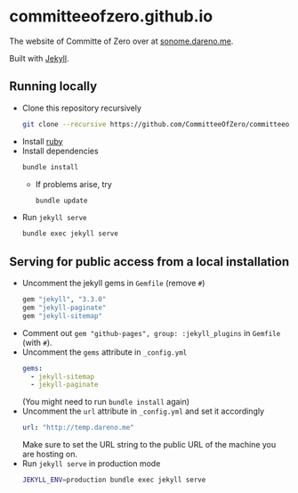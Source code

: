 # committeeofzero.github.io

The website of Committe of Zero over at [sonome.dareno.me](https://sonome.dareno.me).

Built with [Jekyll](https://jekyllrb.com/).

## Running locally

- Clone this repository recursively
  ```sh
  git clone --recursive https://github.com/CommitteeOfZero/committeeofzero.github.io
  ```
- Install [ruby](https://www.ruby-lang.org/en/)
- Install dependencies
  ```sh
  bundle install
  ```
  - If problems arise, try
    ```sh
    bundle update
    ```
- Run `jekyll serve`
  ```sh
  bundle exec jekyll serve
  ```

## Serving for public access from a local installation

- Uncomment the jekyll gems in `Gemfile` (remove `#`)
  ```rb
  gem "jekyll", "3.3.0"
  gem "jekyll-paginate"
  gem "jekyll-sitemap"
  ```
- Comment out `gem "github-pages", group: :jekyll_plugins` in `Gemfile` (with `#`).
- Uncomment the `gems` attribute in `_config.yml`
  ```yml
  gems:
    - jekyll-sitemap
    - jekyll-paginate
  ```
  (You might need to run `bundle install` again)
- Uncomment the `url` attribute in `_config.yml` and set it accordingly
  ```yml
  url: "http://temp.dareno.me"
  ```
  Make sure to set the URL string to the public URL of the machine you are hosting on.
- Run `jekyll serve` in production mode
  ```sh
  JEKYLL_ENV=production bundle exec jekyll serve
  ```